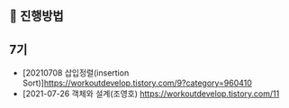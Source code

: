 
## 🚀 진행방법

## 7기

- [20210708 삽입정렬(insertion Sort)]https://workoutdevelop.tistory.com/9?category=960410
- [2021-07-26 객체와 설계(조영호) https://workoutdevelop.tistory.com/11
